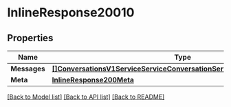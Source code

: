 # InlineResponse20010

## Properties

Name | Type | Description | Notes
------------ | ------------- | ------------- | -------------
**Messages** | [**[]ConversationsV1ServiceServiceConversationServiceConversationMessage**](conversations.v1.service.service_conversation.service_conversation_message.md) |  | [optional] 
**Meta** | [**InlineResponse200Meta**](inline_response_200_meta.md) |  | [optional] 

[[Back to Model list]](../README.md#documentation-for-models) [[Back to API list]](../README.md#documentation-for-api-endpoints) [[Back to README]](../README.md)


